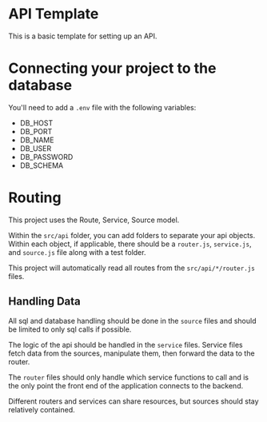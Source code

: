 # API Template

This is a basic template for setting up an API.

# Connecting your project to the database

You'll need to add a `.env` file with the following variables:

- DB_HOST
- DB_PORT
- DB_NAME
- DB_USER
- DB_PASSWORD
- DB_SCHEMA

# Routing

This project uses the Route, Service, Source model.

Within the `src/api` folder, you can add folders to separate your api objects. Within each object, if applicable, there should be a `router.js`, `service.js`, and `source.js` file along with a test folder.

This project will automatically read all routes from the `src/api/*/router.js` files.

## Handling Data

All sql and database handling should be done in the `source` files and should be limited to only sql calls if possible.

The logic of the api should be handled in the `service` files. Service files fetch data from the sources, manipulate them, then forward the data to the router.

The `router` files should only handle which service functions to call and is the only point the front end of the application connects to the backend.

Different routers and services can share resources, but sources should stay relatively contained.
